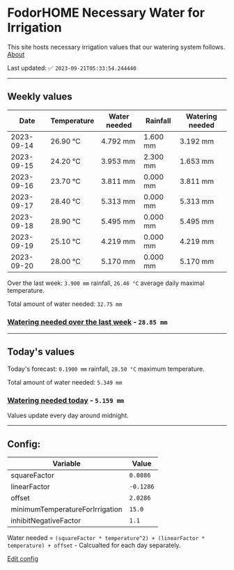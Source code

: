 # FodorHOME Necessary Water for Irrigation

This site hosts necessary irrigation values that our watering system follows. [About](https://github.com/redyau/irrigation)

Last updated: ✅ `2023-09-21T05:33:54.244440`

---

## Weekly values

| Date | Temperature | Water needed | Rainfall | Watering needed |
|-----|-----|-----|-----|-----|
| 2023-09-14 | 26.90 °C | 4.792 mm | 1.600 mm | 3.192 mm |
| 2023-09-15 | 24.20 °C | 3.953 mm | 2.300 mm | 1.653 mm |
| 2023-09-16 | 23.70 °C | 3.811 mm | 0.000 mm | 3.811 mm |
| 2023-09-17 | 28.40 °C | 5.313 mm | 0.000 mm | 5.313 mm |
| 2023-09-18 | 28.90 °C | 5.495 mm | 0.000 mm | 5.495 mm |
| 2023-09-19 | 25.10 °C | 4.219 mm | 0.000 mm | 4.219 mm |
| 2023-09-20 | 28.00 °C | 5.170 mm | 0.000 mm | 5.170 mm |


Over the last week: `3.900 mm` rainfall, `26.46 °C` average daily maximal temperature.

Total amount of water needed: `32.75 mm`

### [Watering needed over the last week](lastweek.txt) - `28.85 mm`

---

## Today's values

Today's forecast: `0.1900 mm` rainfall, `28.50 °C` maximum temperature.

Total amount of water needed: `5.349 mm`

### [Watering needed today](today.txt) - `5.159 mm`

Values update every day around midnight.

---

## Config:

| Variable | Value |
|-----|-----|
| squareFactor | `0.0086` |
| linearFactor | `-0.1286` |
| offset | `2.0286` |
| minimumTemperatureForIrrigation | `15.0` |
| inhibitNegativeFactor | `1.1` |

Water needed = `(squareFactor * temperature^2) + (linearFactor * temperature) + offset` - Calcualted for each day separately.

[Edit config](https://github.com/RedyAu/irrigation/edit/main/config.json)
